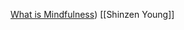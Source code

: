 [What is Mindfulness](https://www.shinzen.org/wp-content/uploads/2016/08/WhatIsMindfulness_SY_Public_ver1.5.pdf)) [[Shinzen Young]]